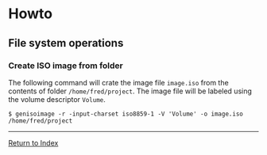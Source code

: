# Howto

## File system operations

### Create ISO image from folder

The following command will crate the image file `image.iso` from the contents of folder `/home/fred/project`.  The image file will be labeled using the volume descriptor `Volume`.

```console
$ genisoimage -r -input-charset iso8859-1 -V 'Volume' -o image.iso /home/fred/project
```

---
[Return to Index](../README.md)
